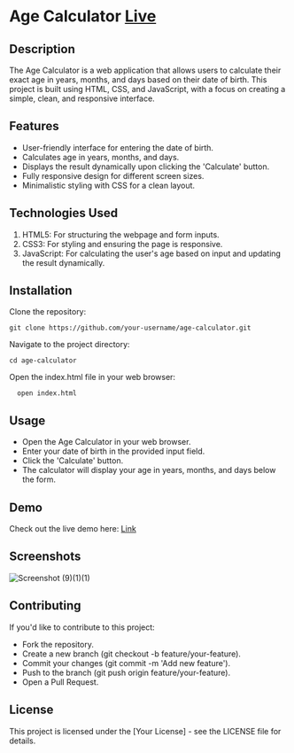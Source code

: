 # Age Calculator [Live](https://agecal1.netlify.app)

## Description
The Age Calculator is a web application that allows users to calculate their exact age in years, months, and days based on their date of birth. This project is built using HTML, CSS, and JavaScript, with a focus on creating a simple, clean, and responsive interface.

## Features
* User-friendly interface for entering the date of birth.
* Calculates age in years, months, and days.
* Displays the result dynamically upon clicking the 'Calculate' button.
* Fully responsive design for different screen sizes.
* Minimalistic styling with CSS for a clean layout.
  
## Technologies Used
  1. HTML5: For structuring the webpage and form inputs.
  2. CSS3: For styling and ensuring the page is responsive.
  3. JavaScript: For calculating the user's age based on input and updating the result dynamically.
     
## Installation
  Clone the repository:

    git clone https://github.com/your-username/age-calculator.git
    
  Navigate to the project directory:

    cd age-calculator
    
  Open the index.html file in your web browser:

      open index.html

## Usage
* Open the Age Calculator in your web browser.
* Enter your date of birth in the provided input field.
* Click the 'Calculate' button.
* The calculator will display your age in years, months, and days below the form.

  
## Demo
Check out the live demo here: [Link](https://agecal1.netlify.app)

## Screenshots
![Screenshot (9)(1)(1)](https://github.com/user-attachments/assets/b4b268c7-d8eb-4d57-b95d-22d9abc5f778)


## Contributing
If you'd like to contribute to this project:

* Fork the repository.
* Create a new branch (git checkout -b feature/your-feature).
* Commit your changes (git commit -m 'Add new feature').
* Push to the branch (git push origin feature/your-feature).
* Open a Pull Request.

  
## License
This project is licensed under the [Your License] - see the LICENSE file for details.
